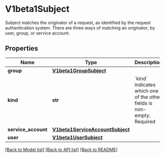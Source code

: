 # V1beta1Subject

Subject matches the originator of a request, as identified by the request authentication system. There are three ways of matching an originator; by user, group, or service account.
## Properties
Name | Type | Description | Notes
------------ | ------------- | ------------- | -------------
**group** | [**V1beta1GroupSubject**](V1beta1GroupSubject.md) |  | [optional] 
**kind** | **str** | &#x60;kind&#x60; indicates which one of the other fields is non-empty. Required | 
**service_account** | [**V1beta1ServiceAccountSubject**](V1beta1ServiceAccountSubject.md) |  | [optional] 
**user** | [**V1beta1UserSubject**](V1beta1UserSubject.md) |  | [optional] 

[[Back to Model list]](../README.md#documentation-for-models) [[Back to API list]](../README.md#documentation-for-api-endpoints) [[Back to README]](../README.md)


